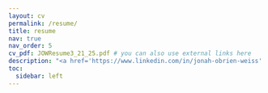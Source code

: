 ```yaml
---
layout: cv
permalink: /resume/
title: resume
nav: true
nav_order: 5
cv_pdf: JOWResume3_21_25.pdf # you can also use external links here
description: "<a href='https://www.linkedin.com/in/jonah-obrien-weiss' target='_blank'>www.linkedin.com/in/jonah-obrien-weiss</a>"
toc:
  sidebar: left
---
```

